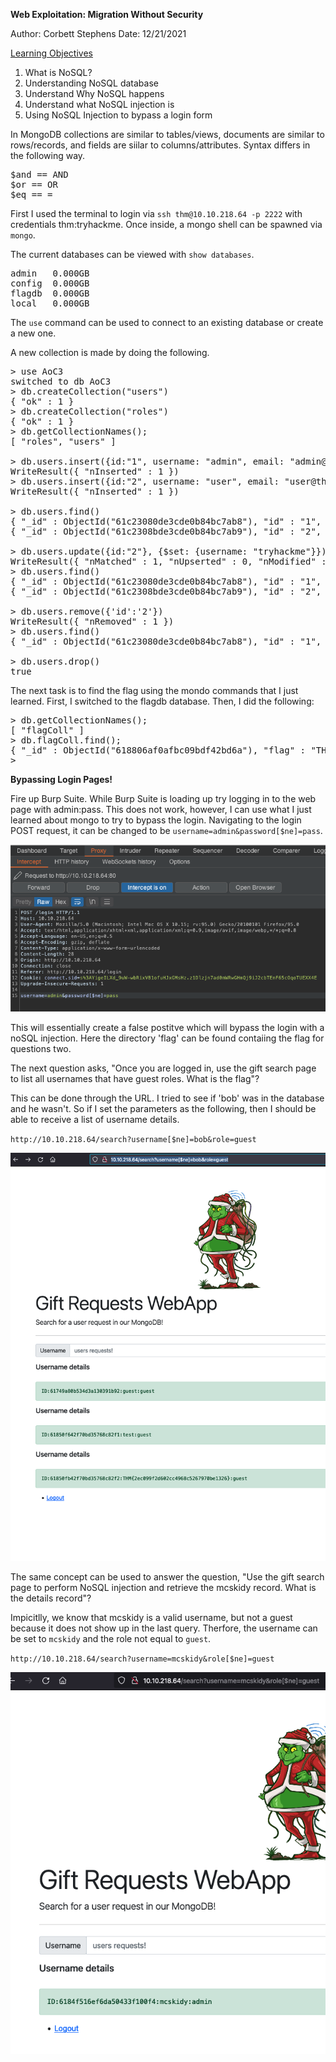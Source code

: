**Web Exploitation: Migration Without Security**

Author: Corbett Stephens
Date: 12/21/2021

<ins>Learning Objectives</ins>

1. What is NoSQL?
2. Understanding NoSQL database
3. Understand Why NoSQL happens
4. Understand what NoSQL injection is
5. Using NoSQL Injection to bypass a login form


In MongoDB collections are similar to tables/views, documents are similar to rows/records, and fields are siilar to columns/attributes. Syntax differs in the following way.

<pre>
$and == AND
$or == OR
$eq == =
</pre>

First I used the terminal to login via `ssh thm@10.10.218.64 -p 2222` with credentials thm:tryhackme. Once inside, a mongo shell can be spawned via `mongo`.

The current databases can be viewed with `show databases`.

<pre>
admin   0.000GB
config  0.000GB
flagdb  0.000GB
local   0.000GB
</pre>

The `use` command can be used to connect to an existing database or create a new one.

A new collection is made by doing the following.

<pre>
> use AoC3
switched to db AoC3
> db.createCollection("users")
{ "ok" : 1 }
> db.createCollection("roles")
{ "ok" : 1 }
> db.getCollectionNames();
[ "roles", "users" ]

> db.users.insert({id:"1", username: "admin", email: "admin@thm.labs", password: "idk2021!"})
WriteResult({ "nInserted" : 1 })
> db.users.insert({id:"2", username: "user", email: "user@thm.labs", password: "password1!"})
WriteResult({ "nInserted" : 1 })

> db.users.find()
{ "_id" : ObjectId("61c23080de3cde0b84bc7ab8"), "id" : "1", "username" : "admin", "email" : "admin@thm.labs", "password" : "idk2021!" }
{ "_id" : ObjectId("61c2308bde3cde0b84bc7ab9"), "id" : "2", "username" : "user", "email" : "user@thm.labs", "password" : "password1!" }

> db.users.update({id:"2"}, {$set: {username: "tryhackme"}});
WriteResult({ "nMatched" : 1, "nUpserted" : 0, "nModified" : 1 })
> db.users.find()
{ "_id" : ObjectId("61c23080de3cde0b84bc7ab8"), "id" : "1", "username" : "admin", "email" : "admin@thm.labs", "password" : "idk2021!" }
{ "_id" : ObjectId("61c2308bde3cde0b84bc7ab9"), "id" : "2", "username" : "tryhackme", "email" : "user@thm.labs", "password" : "password1!" }

> db.users.remove({'id':'2'})
WriteResult({ "nRemoved" : 1 })
> db.users.find()
{ "_id" : ObjectId("61c23080de3cde0b84bc7ab8"), "id" : "1", "username" : "admin", "email" : "admin@thm.labs", "password" : "idk2021!" }

> db.users.drop()
true
</pre> 

The next task is to find the flag using the mondo commands that I just learned. First, I switched to the flagdb database. Then, I did the following:

<pre>
> db.getCollectionNames();
[ "flagColl" ]
> db.flagColl.find();
{ "_id" : ObjectId("618806af0afbc09bdf42bd6a"), "flag" : "THM{8814a5e6662a9763f7df23ee59d944f9}" }
>
</pre>

**Bypassing Login Pages!**

Fire up Burp Suite. While Burp Suite is loading up try logging in to the web page with admin:pass. This does not work, however, I can use what I just learned about mongo to try to bypass the login. Navigating to the login POST request, it can be changed to be `username=admin&password[$ne]=pass`.

![](./pictures/ne.png)

This will essentially create a false postitve which will bypass the login with a noSQL injection. Here the directory 'flag' can be found contaiing the flag for questions two.

The next question asks, "Once you are logged in, use the gift search page to list all usernames that have guest roles. What is the flag"?

This can be done through the URL. I tried to see if 'bob' was in the database and he wasn't. So if I set the parameters as the following, then I should be able to receive a list of username details.

`http://10.10.218.64/search?username[$ne]=bob&role=guest`

![](./pictures/2.png)

The same concept can be used to answer the question, "Use the gift search page to perform NoSQL injection and retrieve the mcskidy record. What is the details record"?

Impicitlly, we know that mcskidy is a valid username, but not a guest because it does not show up in the last query. Therfore, the username can be set to `mcskidy` and the role not equal to `guest`. 

`http://10.10.218.64/search?username=mcskidy&role[$ne]=guest`

![](./pictures/3.png)



